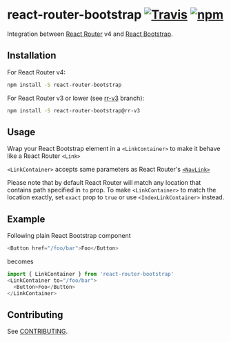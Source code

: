 # react-router-bootstrap [![Travis][build-badge]][build] [![npm][npm-badge]][npm]
Integration between [React Router] v4 and [React Bootstrap].

## Installation

For React Router v4:
```sh
npm install -S react-router-bootstrap
```

For React Router v3 or lower (see [rr-v3] branch):
```sh
npm install -S react-router-bootstrap@rr-v3
```

## Usage

Wrap your React Bootstrap element in a `<LinkContainer>` to make it behave like a React Router `<Link>`

`<LinkContainer>` accepts same parameters as React Router's [`<NavLink>`]

Please note that by default React Router will match any location that contains path specified in `to` prop.
To make `<LinkContainer>` to match the location exactly, set `exact` prop to `true` or use `<IndexLinkContainer>` 
instead.

## Example

Following plain React Bootstrap component
```js
<Button href="/foo/bar">Foo</Button>
```
becomes
```js
import { LinkContainer } from 'react-router-bootstrap'
<LinkContainer to="/foo/bar">
  <Button>Foo</Button>
</LinkContainer>
```

## Contributing

See [CONTRIBUTING](CONTRIBUTING.md).

[React Router]: https://github.com/reactjs/react-router
[React Bootstrap]: https://github.com/react-bootstrap/react-bootstrap

[build-badge]: https://travis-ci.org/react-bootstrap/react-router-bootstrap.svg?branch=master
[build]: https://travis-ci.org/react-bootstrap/react-router-bootstrap

[npm-badge]: https://badge.fury.io/js/react-router-bootstrap.svg
[npm]: http://badge.fury.io/js/react-router-bootstrap

[rr-v3]: https://github.com/react-bootstrap/react-router-bootstrap/tree/rr-v3
[`<NavLink>`]: https://github.com/ReactTraining/react-router/blob/master/packages/react-router-dom/docs/api/NavLink.md
